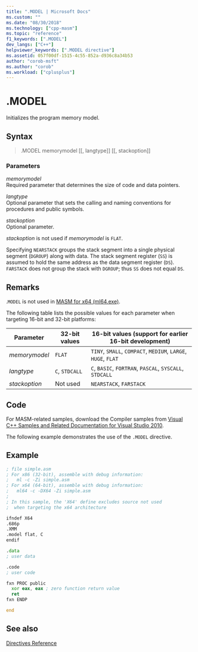 ```yaml
---
title: ".MODEL | Microsoft Docs"
ms.custom: ""
ms.date: "08/30/2018"
ms.technology: ["cpp-masm"]
ms.topic: "reference"
f1_keywords: [".MODEL"]
dev_langs: ["C++"]
helpviewer_keywords: [".MODEL directive"]
ms.assetid: 057f00df-1515-4c55-852a-d936c8a34b53
author: "corob-msft"
ms.author: "corob"
ms.workload: ["cplusplus"]
---
```

# .MODEL

Initializes the program memory model.

## Syntax

> .MODEL memorymodel [[, langtype]] [[, stackoption]]

### Parameters

*memorymodel*<br/>
Required parameter that determines the size of code and data pointers.

*langtype*<br/>
Optional parameter that sets the calling and naming conventions for procedures and public symbols.

*stackoption*<br/>
Optional parameter.

*stackoption* is not used if *memorymodel* is `FLAT`.

Specifying `NEARSTACK` groups the stack segment into a single physical segment (`DGROUP`) along with data. The stack segment register (`SS`) is assumed to hold the same address as the data segment register (`DS`). `FARSTACK` does not group the stack with `DGROUP`; thus `SS` does not equal `DS`.

## Remarks

.`MODEL` is not used in [MASM for x64 (ml64.exe)](../../assembler/masm/masm-for-x64-ml64-exe.md).

The following table lists the possible values for each parameter when targeting 16-bit and 32-bit platforms:

|Parameter|32-bit values|16-bit values (support for earlier 16-bit development)|
|---------------|--------------------|----------------------------------------------------------------|
|*memorymodel*|`FLAT`|`TINY`, `SMALL`, `COMPACT`, `MEDIUM`, `LARGE`, `HUGE`, `FLAT`|
|*langtype*|`C`, `STDCALL`|`C`, `BASIC`, `FORTRAN`, `PASCAL`, `SYSCALL`, `STDCALL`|
|*stackoption*|Not used|`NEARSTACK`, `FARSTACK`|

## Code

For MASM-related samples, download the Compiler samples from [Visual C++ Samples and Related Documentation for Visual Studio 2010](http://go.microsoft.com/fwlink/p/?linkid=178749).

The following example demonstrates the use of the `.MODEL` directive.

## Example

```asm
; file simple.asm
; For x86 (32-bit), assemble with debug information:
;   ml -c -Zi simple.asm
; For x64 (64-bit), assemble with debug information:
;   ml64 -c -DX64 -Zi simple.asm
;
; In this sample, the 'X64' define excludes source not used
;  when targeting the x64 architecture

ifndef X64
.686p
.XMM
.model flat, C
endif

.data
; user data

.code
; user code

fxn PROC public
  xor eax, eax ; zero function return value
  ret
fxn ENDP

end
```

## See also

[Directives Reference](../../assembler/masm/directives-reference.md)<br/>

